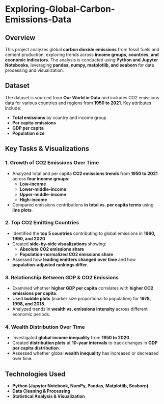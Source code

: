 # **Exploring-Global-Carbon-Emissions-Data**

## **Overview**  
This project analyzes global **carbon dioxide emissions** from fossil fuels and cement production, exploring trends across **income groups, countries, and economic indicators**. The analysis is conducted using **Python and Jupyter Notebooks**, leveraging **pandas, numpy, matplotlib, and seaborn** for data processing and visualization.  

## **Dataset**  
The dataset is sourced from **Our World in Data** and includes CO2 emissions data for various countries and regions from **1950 to 2021**. Key attributes include:  
- **Total emissions** by country and income group  
- **Per capita emissions**  
- **GDP per capita**  
- **Population size**  

## **Key Tasks & Visualizations**  

### **1. Growth of CO2 Emissions Over Time**  
- Analyzed total and per capita **CO2 emissions trends** from **1950 to 2021** across **four income groups**:  
  - **Low-income**  
  - **Lower-middle-income**  
  - **Upper-middle-income**  
  - **High-income**  
- Compared emissions contributions **in total vs. per capita terms** using **line plots**.  

### **2. Top CO2 Emitting Countries**  
- Identified the **top 5 countries** contributing to global emissions in **1960, 1990, and 2020**.  
- Created **side-by-side visualizations** showing:  
  - **Absolute CO2 emissions share**  
  - **Population-normalized CO2 emissions share**  
- Assessed how **leading emitters changed over time** and how **population-adjusted rankings differ**.  

### **3. Relationship Between GDP & CO2 Emissions**  
- Examined whether **higher GDP per capita** correlates with **higher CO2 emissions per capita**.  
- Used **bubble plots** (marker size proportional to population) for **1978, 1998, and 2018**.  
- Analyzed trends in **wealth vs. emissions intensity** across different economic periods.  

### **4. Wealth Distribution Over Time**  
- Investigated **global income inequality** from **1950 to 2020**.  
- Created **distribution plots** at **10-year intervals** to track changes in **GDP per capita distribution**.  
- Assessed whether global **wealth inequality** has increased or decreased over time.  

## **Technologies Used**  
- **Python (Jupyter Notebook, NumPy, Pandas, Matplotlib, Seaborn)**  
- **Data Cleaning & Processing**  
- **Statistical Analysis & Visualization**  
